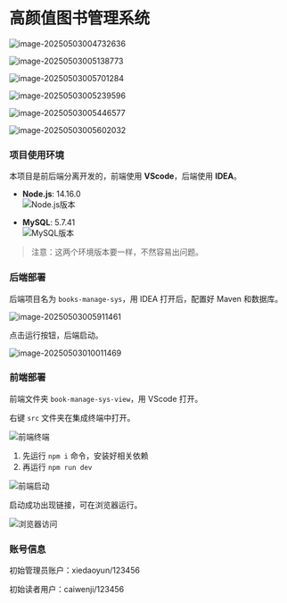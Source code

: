 # 高颜值图书管理系统

![image-20250503004732636](./assets/image-20250503004732636.png)

![image-20250503005138773](./assets/image-20250503005138773.png)

![image-20250503005701284](./assets/image-20250503005701284.png)

![image-20250503005239596](./assets/image-20250503005239596.png)

![image-20250503005446577](./assets/image-20250503005446577.png)

![image-20250503005602032](./assets/image-20250503005602032.png)

### 项目使用环境

本项目是前后端分离开发的，前端使用 **VScode**，后端使用 **IDEA**。

- **Node.js**: 14.16.0  
  ![Node.js版本](./assets/image-20250428142717469.png)
  
- **MySQL**: 5.7.41  
  ![MySQL版本](./assets/image-20250428143413644.png)

> 注意：这两个环境版本要一样，不然容易出问题。

### 后端部署

后端项目名为 `books-manage-sys`，用 IDEA 打开后，配置好 Maven 和数据库。

![image-20250503005911461](./assets/image-20250503005911461.png)

点击运行按钮，后端启动。

![image-20250503010011469](./assets/image-20250503010011469.png)

### 前端部署

前端文件夹 `book-manage-sys-view`，用 VScode 打开。

右键 `src` 文件夹在集成终端中打开。

![前端终端](./assets/image-20250428144428438.png)

1. 先运行 `npm i` 命令，安装好相关依赖
2. 再运行 `npm run dev`

![前端启动](./assets/image-20250428144820165.png)

启动成功出现链接，可在浏览器运行。

![浏览器访问](./assets/image-20250428150245150.png)

### 账号信息

初始管理员账户：xiedaoyun/123456

初始读者用户：caiwenji/123456